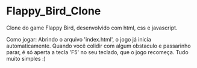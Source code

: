 # Flappy_Bird_Clone
Clone do game Flappy Bird, desenvolvido com html, css e javascript.


Como jogar:
Abrindo o arquivo 'index.html', o jogo já inicia automaticamente.
Quando você colidir com algum obstaculo e passarinho parar, é só aperta a tecla 'F5' no seu teclado, que o jogo recomeça. 
Tudo muito simples :)
